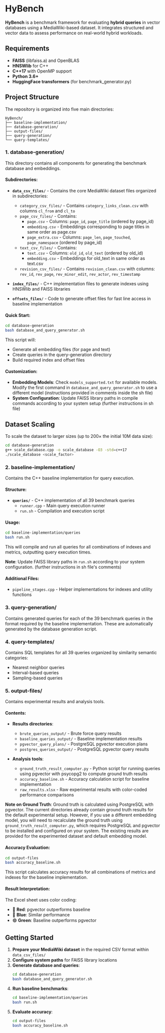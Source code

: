 # HyBench

**HyBench** is a benchmark framework for evaluating **hybrid queries** in vector databases using a MediaWiki-based dataset. It integrates structured and vector data to assess performance on real-world hybrid workloads.

## Requirements

- **FAISS** (libfaiss.a) and OpenBLAS
- **HNSWlib** for C++
- **C++17** with OpenMP support
- **Python 3.6+**
- **HuggingFace transformers** (for benchmark_generator.py)

## Project Structure

The repository is organized into five main directories:

```
HyBench/
├── baseline-implementation/
├── database-generation/
├── output-files/
├── query-generation/
└── query-templates/
```

### 1. database-generation/

This directory contains all components for generating the benchmark database and embeddings.

#### Subdirectories:

- **`data_csv_files/`** - Contains the core MediaWiki dataset files organized in subdirectories:
  - `category_csv_files/` - Contains `category_links_clean.csv` with columns `cl_from` and `cl_to`
  - `page_csv_files/` - Contains:
    - `page.csv` - Columns: `page_id`, `page_title` (ordered by page_id)
    - `embedding.csv` - Embeddings corresponding to page titles in same order as page.csv
    - `page_extra.csv` - Columns: `page_len`, `page_touched`, `page_namespace` (ordered by page_id)
  - `text_csv_files/` - Contains:
    - `text.csv` - Columns: `old_id`, `old_text` (ordered by old_id)
    - `embedding.csv` - Embeddings for old_text in same order as text.csv
  - `revision_csv_files/` - Contains `revision_clean.csv` with columns: `rev_id`, `rev_page`, `rev_minor_edit`, `rev_actor`, `rev_timestamp`

- **`index_files/`** - C++ implementation files to generate indexes using HNSWlib and FAISS libraries

- **`offsets_files/`** - Code to generate offset files for fast line access in baseline implementation

#### Quick Start:

```bash
cd database-generation
bash database_and_query_generator.sh
```

This script will:
- Generate all embedding files (for page and text)
- Create queries in the query-generation directory
- Build required index and offset files

#### Customization:

- **Embedding Models**: Check `models_supported.txt` for available models. Modify the first command in `database_and_query_generator.sh` to use a different model (instructions provided in comments inside the sh file)
- **System Configuration**: Update FAISS library paths in compile commands according to your system setup (further instructions in sh file)

## Dataset Scaling

To scale the dataset to larger sizes (up to 200× the initial 10M data size):

```bash
cd database-generation
g++ scale_database.cpp -o scale_database -O3 -std=c++17
./scale_database <scale_factor>
```


### 2. baseline-implementation/

Contains the C++ baseline implementation for query execution.

#### Structure:
- **`queries/`** - C++ implementation of all 39 benchmark queries
  - `runner.cpp` - Main query execution runner
  - `run.sh` - Compilation and execution script

#### Usage:

```bash
cd baseline-implementation/queries
bash run.sh
```

This will compile and run all queries for all combinations of indexes and metrics, outputting query execution times.

**Note**: Update FAISS library paths in `run.sh` according to your system configuration. (further instructions in sh file's comments)

#### Additional Files:
- `pipeline_stages.cpp` - Helper implementations for indexes and utility functions

### 3. query-generation/

Contains generated queries for each of the 39 benchmark queries in the format required by the baseline implementation. These are automatically generated by the database generation script.

### 4. query-templates/

Contains SQL templates for all 39 queries organized by similarity semantic categories:
- Nearest neighbor queries
- Interval-based queries  
- Sampling-based queries

### 5. output-files/

Contains experimental results and analysis tools.

#### Contents:
- **Results directories**:
  - `brute_queries_output/` - Brute force query results
  - `baseline_queries_output/` - Baseline implementation results
  - `pgvector_query_plans/` - PostgreSQL pgvector execution plans
  - `postgres_queries_output/` - PostgreSQL pgvector query results

- **Analysis tools**:
  - `ground_truth_result_computer.py` - Python script for running queries using pgvector with psycopg2 to compute ground truth results
  - `accuracy_baseline.sh` - Accuracy calculation script for baseline implementation
  - `raw_results.xlsx` - Raw experimental results with color-coded performance comparisons

**Note on Ground Truth**: Ground truth is calculated using PostgreSQL with pgvector. The current directories already contain ground truth results for the default experimental setup. However, if you use a different embedding model, you will need to recalculate the ground truth using `ground_truth_result_computer.py`, which requires PostgreSQL and pgvector to be installed and configured on your system. The existing results are provided for the experimented dataset and default embedding model.

#### Accuracy Evaluation:

```bash
cd output-files
bash accuracy_baseline.sh
```

This script calculates accuracy results for all combinations of metrics and indexes for the baseline implementation.

#### Result Interpretation:
The Excel sheet uses color coding:
- 🔴 **Red**: pgvector outperforms baseline
- 🔵 **Blue**: Similar performance
- 🟢 **Green**: Baseline outperforms pgvector

## Getting Started

1. **Prepare your MediaWiki dataset** in the required CSV format within `data_csv_files/`
2. **Configure system paths** for FAISS library locations
3. **Generate database and queries**:
   ```bash
   cd database-generation
   bash database_and_query_generator.sh
   ```
4. **Run baseline benchmarks**:
   ```bash
   cd baseline-implementation/queries
   bash run.sh
   ```
5. **Evaluate accuracy**:
   ```bash
   cd output-files
   bash accuracy_baseline.sh
   ```
